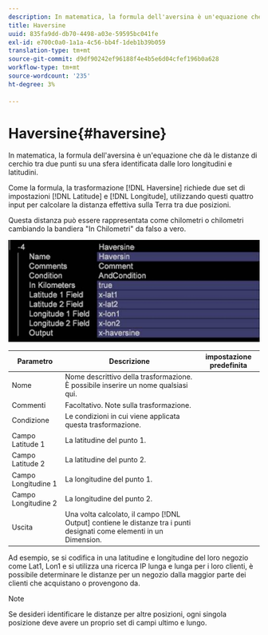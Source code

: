 ```yaml
---
description: In matematica, la formula dell'aversina è un'equazione che dà le distanze di cerchio tra due punti su una sfera identificata dalle loro longitudini e latitudini.
title: Haversine
uuid: 835fa9dd-db70-4498-a03e-59595bc041fe
exl-id: e700c0a0-1a1a-4c56-bb4f-1deb1b39b059
translation-type: tm+mt
source-git-commit: d9df90242ef96188f4e4b5e6d04cfef196b0a628
workflow-type: tm+mt
source-wordcount: '235'
ht-degree: 3%

---
```


# Haversine{#haversine}

In matematica, la formula dell&#39;aversina è un&#39;equazione che dà le distanze di cerchio tra due punti su una sfera identificata dalle loro longitudini e latitudini.

Come la formula, la trasformazione [!DNL Haversine] richiede due set di impostazioni [!DNL Latitude] e [!DNL Longitude], utilizzando questi quattro input per calcolare la distanza effettiva sulla Terra tra due posizioni.

Questa distanza può essere rappresentata come chilometri o chilometri cambiando la bandiera &quot;In Chilometri&quot; da falso a vero.

![](assets/cfg_TransformationType_Haversine.png)

| Parametro | Descrizione | impostazione predefinita |
|---|---|---|
| Nome | Nome descrittivo della trasformazione. È possibile inserire un nome qualsiasi qui. |  |
| Commenti | Facoltativo. Note sulla trasformazione. |  |
| Condizione | Le condizioni in cui viene applicata questa trasformazione. |  |
| Campo Latitude 1 | La latitudine del punto 1. |  |
| Campo Latitude 2 | La latitudine del punto 2. |  |
| Campo Longitudine 1 | La longitudine del punto 1. |  |
| Campo Longitudine 2 | La longitudine del punto 2. |  |
| Uscita | Una volta calcolato, il campo [!DNL Output] contiene le distanze tra i punti designati come elementi in un Dimension. |  |

Ad esempio, se si codifica in una latitudine e longitudine del loro negozio come Lat1, Lon1 e si utilizza una ricerca IP lunga e lunga per i loro clienti, è possibile determinare le distanze per un negozio dalla maggior parte dei clienti che acquistano o provengono da.

>[!NOTE]
>
>Se desideri identificare le distanze per altre posizioni, ogni singola posizione deve avere un proprio set di campi ultimo e lungo.
